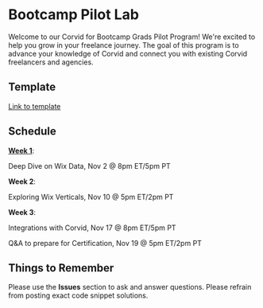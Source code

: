 # Bootcamp Pilot Lab

Welcome to our Corvid for Bootcamp Grads Pilot Program! We're excited to help you grow in your freelance journey. The goal of this program is to advance your knowledge of Corvid and connect you with existing Corvid freelancers and agencies. 

## Template
[Link to template](https://editor.wix.com/html/editor/web/renderer/new?siteId=65eaeff2-f3f2-42fd-a509-16bde9ad2855&metaSiteId=b88855de-6293-4e99-9099-5f1a3aa2d6ff)

## Schedule

**[Week 1](week1.md)**: 

Deep Dive on Wix Data, Nov 2 @ 8pm ET/5pm PT

**Week 2**: 

Exploring Wix Verticals, Nov 10 @ 5pm ET/2pm PT

**Week 3**: 

Integrations with Corvid, Nov 17 @ 8pm ET/5pm PT

Q&A to prepare for Certification, Nov 19 @ 5pm ET/2pm PT


## Things to  Remember

Please use the **Issues** section to ask and answer questions. Please refrain from posting exact code snippet solutions. 

